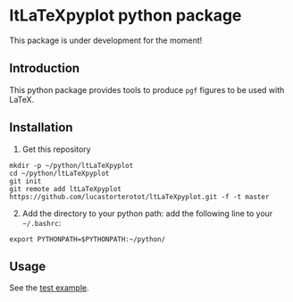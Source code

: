 # ltLaTeXpyplot python package

This package is under development for the moment!

## Introduction

This python package provides tools to produce `pgf` figures to be used with LaTeX.

## Installation

1. Get this repository
```
mkdir -p ~/python/ltLaTeXpyplot
cd ~/python/ltLaTeXpyplot
git init
git remote add ltLaTeXpyplot https://github.com/lucastorterotot/ltLaTeXpyplot.git -f -t master
```
2. Add the directory to your python path: add the following line to your `~/.bashrc`:
```
export PYTHONPATH=$PYTHONPATH:~/python/
```

## Usage

See the [test example](https://github.com/lucastorterotot/ltLaTeXpyplot/blob/master/test.py).